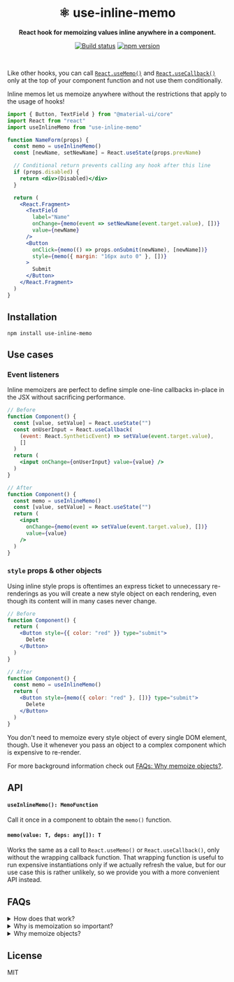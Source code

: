 <h1 align="center">⚛︎ use-inline-memo</h1>

<p align="center">
  <b>React hook for memoizing values inline anywhere in a component.</b>
</p>

<p align="center">
  <a href="https://travis-ci.org/andywer/use-inline-memo"><img alt="Build status" src="https://travis-ci.org/andywer/use-inline-memo.svg?branch=master" /></a>
  <a href="https://www.npmjs.com/package/use-inline-memo"><img alt="npm version" src="https://img.shields.io/npm/v/use-inline-memo.svg" /></a>
</p>

<br />

Like other hooks, you can call [`React.useMemo()`](https://reactjs.org/docs/hooks-reference.html#usememo) and [`React.useCallback()`](https://reactjs.org/docs/hooks-reference.html#usecallback) only at the top of your component function and not use them conditionally.

Inline memos let us memoize anywhere without the restrictions that apply to the usage of hooks!

```jsx
import { Button, TextField } from "@material-ui/core"
import React from "react"
import useInlineMemo from "use-inline-memo"

function NameForm(props) {
  const memo = useInlineMemo()
  const [newName, setNewName] = React.useState(props.prevName)

  // Conditional return prevents calling any hook after this line
  if (props.disabled) {
    return <div>(Disabled)</div>
  }

  return (
    <React.Fragment>
      <TextField
        label="Name"
        onChange={memo(event => setNewName(event.target.value), [])}
        value={newName}
      />
      <Button
        onClick={memo(() => props.onSubmit(newName), [newName])}
        style={memo({ margin: "16px auto 0" }, [])}
      >
        Submit
      </Button>
    </React.Fragment>
  )
}
```

## Installation

```
npm install use-inline-memo
```

## Use cases

### Event listeners

Inline memoizers are perfect to define simple one-line callbacks in-place in the JSX without sacrificing performance.

```jsx
// Before
function Component() {
  const [value, setValue] = React.useState("")
  const onUserInput = React.useCallback(
    (event: React.SyntheticEvent) => setValue(event.target.value),
    []
  )
  return (
    <input onChange={onUserInput} value={value} />
  )
}
```

```jsx
// After
function Component() {
  const memo = useInlineMemo()
  const [value, setValue] = React.useState("")
  return (
    <input
      onChange={memo(event => setValue(event.target.value), [])}
      value={value}
    />
  )
}
```

### `style` props & other objects

Using inline style props is oftentimes an express ticket to unnecessary re-renderings as you will create a new style object on each rendering, even though its content will in many cases never change.

```jsx
// Before
function Component() {
  return (
    <Button style={{ color: "red" }} type="submit">
      Delete
    </Button>
  )
}
```

```jsx
// After
function Component() {
  const memo = useInlineMemo()
  return (
    <Button style={memo({ color: "red" }, [])} type="submit">
      Delete
    </Button>
  )
}
```

You don't need to memoize every style object of every single DOM element, though. Use it whenever you pass an object to a complex component which is expensive to re-render.

For more background information check out [FAQs: Why memoize objects?](#faqs).

## API

#### `useInlineMemo(): MemoFunction`

Call it once in a component to obtain the `memo()` function.

#### `memo(value: T, deps: any[]): T`

Works the same as a call to `React.useMemo()` or `React.useCallback()`, only without the wrapping callback function. That wrapping function is useful to run expensive instantiations only if we actually refresh the value, but for our use case this is rather unlikely, so we provide you with a more convenient API instead.

## FAQs

<details>
<summary>How does that work?</summary>

The reason why React hooks cannot be called arbitrarily is that React needs to match the current hook call to previous calls. The only way it can match them is by assuming that the same hooks will always be called in the same order.

So what we do here is to provide a hook `useInlineMemo()` that creates a `Map` to match `memo()` calls to the memoized value and the deps array. We can match calls to `memo()`, even conditional calls, between different re-renderings by using the call site (the location where `memo()` was called) as an identifier.

We obtain the call site in a lean and fast way. We create a new `Error` instance to get a stack trace, then we take the second-to-top location from the stack trace.
</details>

<details>
<summary>Why is memoization so important?</summary>

To ensure good performance you want to re-render as few components as possible if some application state changes. In React we use `React.memo()` for that which judges by comparing the current component props to the props of the previous rendering.

Without memoization we will very often create the same objects, callbacks, ... with the same content over and over again for each rendering, but as they are new instances every time, they will not be recognized as the same values and cause unnecessary re-renderings (see "Why memoize objects?" below).
</details>

<details>
<summary>Why memoize objects?</summary>

When `React.memo()` determines whether a component needs to be re-rendered, it tests if the property values are equivalent to the property values of the last rendering. It does though by comparing them for equality by reference, as anything else would take too much time.

Now if the parent component creates a new object and passes it to the component as a property, React will only check if the object is exactly the same object instance as for the last rendering (`newObject === prevObject`). Even if the object has exactly the same properties as before, with the exact same values, it will nevertheless be a new object that just happens to have the same content.

Without memoization `React.memo()` will always re-render the component as we keep passing new object instances – the equality comparison of the old and the new property value will never be true. Memoization makes sure to re-use the actual last object instance, thus skipping re-rendering.
</details>

## License

MIT
